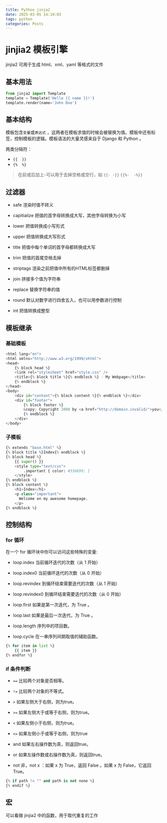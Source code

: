 ```yaml
---
title: Python jinja2
date: 2025-03-05 14:10:03
tags: python
categories: Posts
---
```


# jinjia2 模板引擎

jinjia2 可用于生成 html、xml、yaml 等格式的文件

## 基本用法

```python
from jinja2 import Template
template = Template('Hello {{ name }}!')
template.render(name='John Doe')
```

## 基本结构

模板包含`变量`或`表达式` ，这两者在模板求值的时候会被替换为值。模板中还有标签，控制模板的逻辑。模板语法的大量灵感来自于 Django 和 Python 。

两类分隔符：
- `{{  }}`
- `{%  %}`

> 在前或后加上-可以用于去掉空格或空行，如 `{{- -}}` `{{%-  -%}}`

## 过滤器

- safe 渲染时值不转义

- capitialize 把值的首字母转换成大写，其他字母转换为小写

- lower 把值转换成小写形式

- upper 把值转换成大写形式

- title 把值中每个单词的首字母都转换成大写

- trim 把值的首尾空格去掉

- striptags 渲染之前把值中所有的HTML标签都删掉

- join 拼接多个值为字符串

- replace 替换字符串的值

- round 默认对数字进行四舍五入，也可以用参数进行控制

- int 把值转换成整型

## 模板继承

### 基础模板

```python
<html lang="en">
<html xmlns="http://www.w3.org/1999/xhtml">
<head>
    {% block head %}
    <link rel="stylesheet" href="style.css" />
    <title>{% block title %}{% endblock %} - My Webpage</title>
    {% endblock %}
</head>
<body>
    <div id="content">{% block content %}{% endblock %}</div>
    <div id="footer">
        {% block footer %}
        &copy; Copyright 2008 by <a href="http://domain.invalid/">you</a>.
        {% endblock %}
    </div>
</body>
```

### 子模板

```python
{% extends "base.html" %}
{% block title %}Index{% endblock %}
{% block head %}
    {{ super() }}
    <style type="text/css">
        .important { color: #336699; }
    </style>
{% endblock %}
{% block content %}
    <h1>Index</h1>
    <p class="important">
      Welcome on my awesome homepage.
    </p>
{% endblock %}
```

## 控制结构

### for 循环

在一个 for 循环块中你可以访问这些特殊的变量:

- loop.index 当前循环迭代的次数（从 1 开始）

- loop.index0 当前循环迭代的次数（从 0 开始）

- loop.revindex 到循环结束需要迭代的次数（从 1 开始）

- loop.revindex0 到循环结束需要迭代的次数（从 0 开始）

- loop.first 如果是第一次迭代，为 True 。

- loop.last 如果是最后一次迭代，为 True 。

- loop.length 序列中的项目数。

- loop.cycle 在一串序列间期取值的辅助函数。

```python
{% for item in list %}
    {{ item }}
{% endfor %}
```

### if 条件判断

- `==` 比较两个对象是否相等。

- `!=` 比较两个对象的不等式。

- `>` 如果左侧大于右侧，则为true。

- `>=` 如果左侧大于或等于右侧，则为true。

- `<` 如果左侧小于右侧，则为true。

- `<=` 如果左侧小于或等于右侧，则为true

- and 如果左右操作数为真，则返回true。

- or 如果左操作数或右操作数为真，则返回true。

- not 非，not x ：如果 x 为 True，返回 False 。如果 x 为 False，它返回 True。

```python
{% if path != "" and path is not none %}
{% endif %}
```

## 宏

可以看做 jinjia2 中的函数，用于取代重复的工作